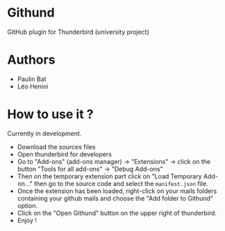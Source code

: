 # Githund
GitHub plugin for Thunderbird (university project)
# Authors
- Paulin Bat
- Léo Henini
# How to use it ?
Currently in development.
- Download the sources files
- Open thunderbird for developers
- Go to "Add-ons" (add-ons manager) -> "Extensions" -> click on the button "Tools for all add-ons" -> "Debug Add-ons"
- Then on the temporary extension part click on "Load Temporary Add-on..." then go to the source code and select the `manifest.json` file.
- Once the extension has been loaded, right-click on your mails folders containing your github mails and choose the "Add folder to Githund" option.
- Click on the "Open Githund" button on the upper right of thunderbird.
- Enjoy !
